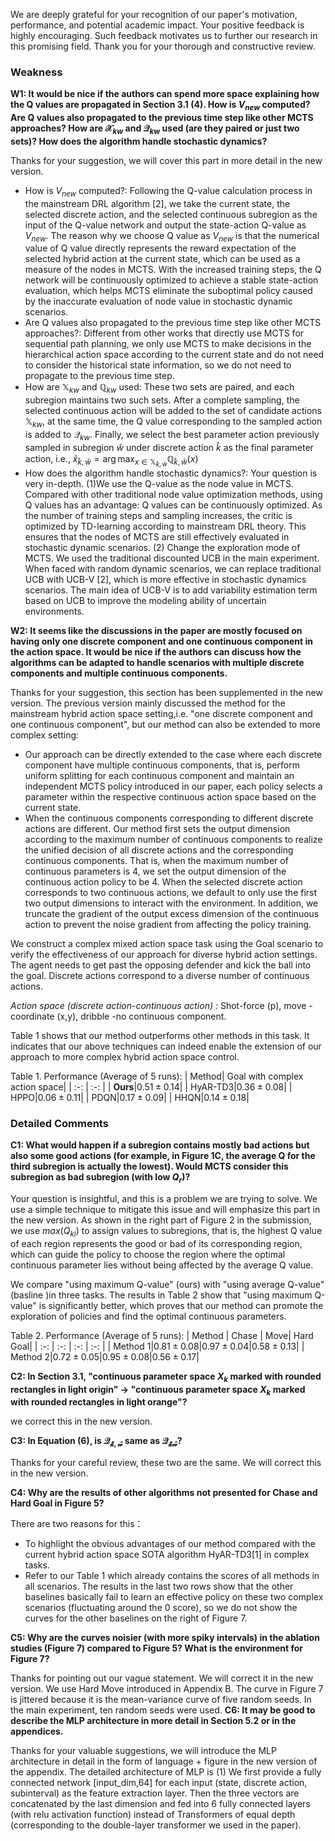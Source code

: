 We are deeply grateful for your recognition of our paper's motivation, performance, and potential academic impact. Your positive feedback is highly encouraging. Such feedback motivates us to further our research in this promising field. Thank you for your thorough and constructive review.
### Weakness
**W1: It would be nice if the authors can spend more space explaining how the Q values are propagated in Section 3.1 (4). How is $V_{new}$ computed? Are Q values also propagated to the previous time step like other MCTS approaches? How are $`\mathcal{X}_{kw}`$ and $`\mathcal{Q}_{kw}`$ used (are they paired or just two sets)? How does the algorithm handle stochastic dynamics?**

Thanks for your suggestion, we will cover this part in more detail in the new version.

- How is $V_{new}$ computed?: Following the Q-value calculation process in the mainstream DRL algorithm [2], we take the current state, the selected discrete action, and the selected continuous subregion as the input of the Q-value network and output the state-action Q-value as $V_{new}$. The reason why we choose Q value as $V_{new}$ is that the numerical value of Q value directly represents the reward expectation of the selected hybrid action at the current state, which can be used as a measure of the nodes in MCTS. With the increased training steps, the Q network will be continuously optimized to achieve a stable state-action evaluation, which helps MCTS eliminate the suboptimal policy caused by the inaccurate evaluation of node value in stochastic dynamic scenarios.
- Are Q values also propagated to the previous time step like other MCTS approaches?: Different from other works that directly use MCTS for sequential path planning, we only use MCTS to make decisions in the hierarchical action space according to the current state and do not need to consider the historical state information, so we do not need to propagate to the previous time step.
- How are $`\mathbb{X}_{kw}`$ and $`\mathbb{Q}_{kw}`$ used: These two sets are paired, and each subregion maintains two such sets. After a complete sampling, the selected continuous action will be added to the set of candidate actions $`\mathbb{X}_{kw}`$, at the same time, the Q value corresponding to the sampled action is added to $`\mathcal{Q}_{kw}`$. Finally, we select the best parameter action previously sampled in subregion $\hat{w}$ under discrete action $\hat{k}$ as the final parameter action, i.e., $`\hat{x}_{\hat{k},\hat{w}}=\arg\max_{x\in\mathbb{X}_{\hat{k},\hat{w}}}{\mathbb{Q}_{\hat{k},\hat{w}}}(x)`$
- How does the algorithm handle stochastic dynamics?: Your question is very in-depth. (1)We use the Q-value as the node value in MCTS. Compared with other traditional node value optimization methods, using Q values has an advantage: Q values can be continuously optimized. As the number of training steps and sampling increases, the critic is optimized by TD-learning according to mainstream DRL theory. This ensures that the nodes of MCTS are still effectively evaluated in stochastic dynamic scenarios. (2) Change the exploration mode of MCTS. We used the traditional discounted UCB in the main experiment. When faced with random dynamic scenarios, we can replace traditional UCB with UCB-V [2], which is more effective in stochastic dynamics scenarios. The main idea of UCB-V is to add variability estimation term based on UCB to improve the modeling ability of uncertain environments.

**W2: It seems like the discussions in the paper are mostly focused on having only one discrete component and one continuous component in the action space. It would be nice if the authors can discuss how the algorithms can be adapted to handle scenarios with multiple discrete components and multiple continuous components.**

Thanks for your suggestion, this section has been supplemented in the new version. The previous version mainly discussed the method for the mainstream hybrid action space setting,i.e. "one discrete component and one continuous component", but our method can also be extended to more complex setting:
- Our approach can be directly extended to the case where each discrete component have multiple continuous components, that is, perform uniform splitting for each continuous component and maintain an independent MCTS policy introduced in our paper, each policy selects a parameter within the respective continuous action space based on the current state.
- When the continuous components corresponding to different discrete actions are different. Our method first sets the output dimension according to the maximum number of continuous components to realize the unified decision of all discrete actions and the corresponding continuous components. That is, when the maximum number of continuous parameters is 4, we set the output dimension of the continuous action policy to be 4. When the selected discrete action corresponds to two continuous actions, we default to only use the first two output dimensions to interact with the environment.  In addition, we truncate the gradient of the output excess dimension of the continuous action to prevent the noise gradient from affecting the policy training.

We construct a complex mixed action space task using the Goal scenario to verify the effectiveness of our approach for diverse hybrid action settings. The agent needs to get past the opposing defender and kick the ball into the goal. Discrete actions correspond to a diverse number of continuous actions.

*Action space (discrete action-continuous action) :* Shot-force (p), move -coordinate (x,y), dribble -no continuous component. 

Table 1 shows that our method outperforms other methods in this task. It indicates that our above techniques can indeed enable the extension of our approach to more complex hybrid action space control.

Table 1. Performance (Average of 5 runs):
| Method| Goal with complex action space|
| :-: | :-: |
| **Ours**|$0.51\pm 0.14$|
| HyAR-TD3|$0.36\pm 0.08$|
| HPPO|$0.06\pm 0.11$|
| PDQN|$0.17\pm 0.09$|
| HHQN|$0.14\pm 0.18$|

### Detailed Comments
**C1: What would happen if a subregion contains mostly bad actions but also some good actions (for example, in Figure 1C, the average Q for the third subregion is actually the lowest). Would MCTS consider this subregion as bad subregion (with low $Q_r$)?**

Your question is insightful, and this is a problem we are trying to solve. We use a simple technique to mitigate this issue and will emphasize this part in the new version. As shown in the right part of Figure 2 in the submission, we use $max(Q_{ki})$ to assign values to subregions, that is, the highest Q value of each region represents the good or bad of its corresponding region, which can guide the policy to choose the region where the optimal continuous parameter lies without being affected by the average Q value.

We compare "using maximum Q-value" (ours) with "using average Q-value" (basline )in three tasks. The results in Table 2 show that "using maximum Q-value" is significantly better, which proves that our method can promote the exploration of policies and find the optimal continuous parameters.

Table 2. Performance (Average of 5 runs):
| Method      | Chase | Move| Hard Goal|
| :-: | :-: | :-: | :-: |
| Method 1|$0.81\pm 0.08$|$0.97\pm 0.04$|$0.58\pm 0.13$|
| Method 2|$0.72\pm 0.05$|$0.95\pm 0.08$|$0.56\pm 0.17$|

**C2: In Section 3.1, "continuous parameter space $X_k$ marked with rounded rectangles in light origin" -> "continuous parameter space $X_k$ marked with rounded rectangles in light orange"?**

we correct this in the new version.

**C3: In Equation (6), is $\mathcal{Q_{\hat{k},\hat{w}}}$ same as $\mathcal{Q_{\hat{k}\hat{w}}}$?**

Thanks for your careful review, these two are the same. We will correct this in the new version.

**C4: Why are the results of other algorithms not presented for Chase and Hard Goal in Figure 5?**

There are two reasons for this：
- To highlight the obvious advantages of our method compared with the current hybrid action space SOTA algorithm HyAR-TD3[1] in complex tasks.
- Refer to our Table 1 which already contains the scores of all methods in all scenarios. The results in the last two rows show that the other baselines basically fail to learn an effective policy on these two complex scenarios (fluctuating around the 0 score), so we do not show the curves for the other baselines on the right of Figure 7.

**C5: Why are the curves noisier (with more spiky intervals) in the ablation studies (Figure 7) compared to Figure 5? What is the environment for Figure 7?**

Thanks for pointing out our vague statement. We will correct it in the new version. We use Hard Move introduced in Appendix B. The curve in Figure 7 is jittered because it is the mean-variance curve of five random seeds. In the main experiment, ten random seeds were used.
**C6: It may be good to describe the MLP architecture in more detail in Section 5.2 or in the appendices.**

Thanks for your valuable suggestions, we will introduce the MLP architecture in detail in the form of language + figure in the new version of the appendix. The detailed architecture of MLP is (1) We first provide a fully connected network [input_dim,64] for each input (state, discrete action, subinterval) as the feature extraction layer. Then the three vectors are concatenated by the last dimension and fed into 6 fully connected layers (with relu activation function) instead of Transformers of equal depth (corresponding to the double-layer transformer we used in the paper).
